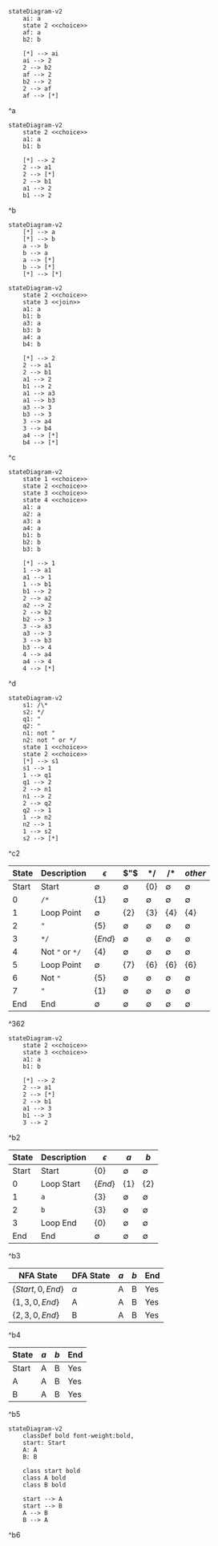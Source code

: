 
```mermaid
stateDiagram-v2
	ai: a
	state 2 <<choice>>
	af: a
	b2: b

	[*] --> ai
	ai --> 2
	2 --> b2
	af --> 2
	b2 --> 2
	2 --> af
	af --> [*]
```
^a

```mermaid
stateDiagram-v2
	state 2 <<choice>>
	a1: a
	b1: b

	[*] --> 2
	2 --> a1
	2 --> [*]
	2 --> b1
	a1 --> 2
	b1 --> 2
```
^b

```mermaid
stateDiagram-v2
	[*] --> a
	[*] --> b
	a --> b
	b --> a
	a --> [*]
	b --> [*]
	[*] --> [*]
```


```mermaid
stateDiagram-v2
	state 2 <<choice>>
	state 3 <<join>>
	a1: a
	b1: b
	a3: a
	b3: b
	a4: a
	b4: b

	[*] --> 2
	2 --> a1
	2 --> b1
	a1 --> 2
	b1 --> 2
	a1 --> a3
	a1 --> b3
	a3 --> 3
	b3 --> 3
	3 --> a4
	3 --> b4
	a4 --> [*]
	b4 --> [*]
```
^c

```mermaid
stateDiagram-v2
	state 1 <<choice>>
	state 2 <<choice>>
	state 3 <<choice>>
	state 4 <<choice>>
	a1: a
	a2: a
	a3: a
	a4: a
	b1: b
	b2: b
	b3: b
	
	[*] --> 1
	1 --> a1
	a1 --> 1
	1 --> b1
	b1 --> 2
	2 --> a2
	a2 --> 2
	2 --> b2
	b2 --> 3
	3 --> a3
	a3 --> 3
	3 --> b3
	b3 --> 4
	4 --> a4
	a4 --> 4
	4 --> [*]
```
^d


```mermaid
stateDiagram-v2
	s1: /\*
	s2: */
	q1: "
	q2: "
	n1: not "
	n2: not " or */
	state 1 <<choice>>
	state 2 <<choice>>
	[*] --> s1
	s1 --> 1
	1 --> q1
	q1 --> 2
	2 --> n1
	n1 --> 2
	2 --> q2
	q2 --> 1
	1 --> n2
	n2 --> 1
	1 --> s2
	s2 --> [*]
```
^c2

| State | Description     | $\epsilon$  | $"$         | $*/$        | $/*$        | $other$     |
| ----- | --------------- | ----------- | ----------- | ----------- | ----------- | ----------- |
| Start | Start           | $\emptyset$ | $\emptyset$ | $\{0\}$     | $\emptyset$ | $\emptyset$ |
| 0     | `/*`            | $\{1\}$     | $\emptyset$ | $\emptyset$ | $\emptyset$ | $\emptyset$ |
| 1     | Loop Point      | $\emptyset$ | $\{2\}$     | $\{3\}$     | $\{4\}$     | $\{4\}$     |
| 2     | `"`             | $\{5\}$     | $\emptyset$ | $\emptyset$ | $\emptyset$ | $\emptyset$ |
| 3     | `*/`            | $\{End\}$   | $\emptyset$ | $\emptyset$ | $\emptyset$ | $\emptyset$ |
| 4     | Not `"` or `*/` | $\{4\}$     | $\emptyset$ | $\emptyset$ | $\emptyset$ | $\emptyset$ |
| 5     | Loop Point      | $\emptyset$ | $\{7\}$     | $\{6\}$     | $\{6\}$     | $\{6\}$     |
| 6     | Not `"`         | $\{5\}$     | $\emptyset$ | $\emptyset$ | $\emptyset$ | $\emptyset$ |
| 7     | `"`             | $\{1\}$     | $\emptyset$ | $\emptyset$ | $\emptyset$ | $\emptyset$ |
| End   | End             | $\emptyset$ | $\emptyset$ | $\emptyset$ | $\emptyset$ | $\emptyset$ |
^362


```mermaid
stateDiagram-v2
	state 2 <<choice>>
	state 3 <<choice>>
	a1: a
	b1: b

	[*] --> 2
	2 --> a1
	2 --> [*]
	2 --> b1
	a1 --> 3
	b1 --> 3
	3 --> 2
```
^b2

| State | Description | $\epsilon$  | $a$         | $b$         |
| ----- | ----------- | ----------- | ----------- | ----------- |
| Start | Start       | $\{0\}$     | $\emptyset$ | $\emptyset$ |
| 0     | Loop Start  | $\{End\}$   | $\{1\}$     | $\{2\}$     |
| 1     | `a`         | $\{3\}$     | $\emptyset$ | $\emptyset$ |
| 2     | `b`         | $\{3\}$     | $\emptyset$ | $\emptyset$ |
| 3     | Loop End    | $\{0\}$     | $\emptyset$ | $\emptyset$ |
| End   | End         | $\emptyset$ | $\emptyset$ | $\emptyset$ |
^b3

| NFA State           | DFA State | $a$ | $b$ | End |
| ------------------- | --------- | --- | --- | --- |
| $\{Start, 0, End\}$ | $\alpha$  | A   | B   | Yes |
| $\{1, 3, 0, End\}$  | A         | A   | B   | Yes |
| $\{2, 3, 0, End\}$  | B         | A   | B   | Yes |
^b4

| State | $a$ | $b$ | End |
| ----- | --- | --- | --- |
| Start | A   | B   | Yes |
| A     | A   | B   | Yes |
| B     | A   | B   | Yes |
^b5

```mermaid
stateDiagram-v2
	classDef bold font-weight:bold,
	start: Start
	A: A
	B: B
	
	class start bold
	class A bold
	class B bold
	
	start --> A
	start --> B
	A --> B
	B --> A

```
^b6
